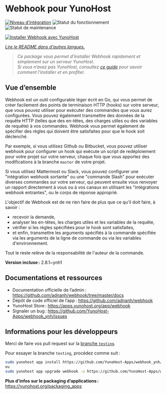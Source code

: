 <!--
Nota bene : ce README est automatiquement généré par <https://github.com/YunoHost/apps/tree/master/tools/readme_generator>
Il NE doit PAS être modifié à la main.
-->

# Webhook pour YunoHost

[![Niveau d’intégration](https://apps.yunohost.org/badge/integration/webhook)](https://ci-apps.yunohost.org/ci/apps/webhook/)
![Statut du fonctionnement](https://apps.yunohost.org/badge/state/webhook)
![Statut de maintenance](https://apps.yunohost.org/badge/maintained/webhook)

[![Installer Webhook avec YunoHost](https://install-app.yunohost.org/install-with-yunohost.svg)](https://install-app.yunohost.org/?app=webhook)

*[Lire le README dans d'autres langues.](./ALL_README.md)*

> *Ce package vous permet d’installer Webhook rapidement et simplement sur un serveur YunoHost.*  
> *Si vous n’avez pas YunoHost, consultez [ce guide](https://yunohost.org/install) pour savoir comment l’installer et en profiter.*

## Vue d’ensemble

Webhook est un outil configurable léger écrit en Go, qui vous permet de créer facilement des points de terminaison HTTP (hooks) sur votre serveur, que vous pouvez utiliser pour exécuter des commandes que vous aurez configurées. Vous pouvez également transmettre des données de la requête HTTP (telles que des en-têtes, des charges utiles ou des variables de requête) à vos commandes. Webhook vous permet également de spécifier des règles qui doivent être satisfaites pour que le hook soit déclenché.

Par exemple, si vous utilisez Github ou Bitbucket, vous pouvez utiliser webhook pour configurer un hook qui exécute un script de redéploiement pour votre projet sur votre serveur, chaque fois que vous apportez des modifications à la branche `master` de votre projet.

Si vous utilisez Mattermost ou Slack, vous pouvez configurer une "intégration webhook sortante" ou une "commande Slash" pour exécuter diverses commandes sur votre serveur, qui peuvent ensuite vous renvoyer un rapport directement à vous ou à vos canaux en utilisant les "intégrations webhook entrantes", ou le corps de réponse approprié.

L'objectif de Webhook est de ne rien faire de plus que ce qu'il doit faire, à savoir :

- recevoir la demande,
- analyser les en-têtes, les charges utiles et les variables de la requête,
- vérifier si les règles spécifiées pour le hook sont satisfaites,
- et enfin, transmettre les arguments spécifiés à la commande spécifiée via les arguments de la ligne de commande ou via les variables d'environnement.

Tout le reste relève de la responsabilité de l'auteur de la commande.


**Version incluse :** 2.8.1~ynh1
## Documentations et ressources

- Documentation officielle de l’admin : <https://github.com/adnanh/webhook/tree/master/docs>
- Dépôt de code officiel de l’app : <https://github.com/adnanh/webhook>
- YunoHost Store : <https://apps.yunohost.org/app/webhook>
- Signaler un bug : <https://github.com/YunoHost-Apps/webhook_ynh/issues>

## Informations pour les développeurs

Merci de faire vos pull request sur la [branche `testing`](https://github.com/YunoHost-Apps/webhook_ynh/tree/testing).

Pour essayer la branche `testing`, procédez comme suit :

```bash
sudo yunohost app install https://github.com/YunoHost-Apps/webhook_ynh/tree/testing --debug
ou
sudo yunohost app upgrade webhook -u https://github.com/YunoHost-Apps/webhook_ynh/tree/testing --debug
```

**Plus d’infos sur le packaging d’applications :** <https://yunohost.org/packaging_apps>
